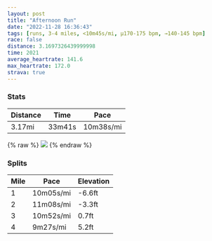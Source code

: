 ```yaml
---
layout: post
title: "Afternoon Run"
date: "2022-11-28 16:36:43"
tags: [runs, 3-4 miles, <10m45s/mi, μ170-175 bpm, →140-145 bpm]
race: false
distance: 3.1697326439999998
time: 2021
average_heartrate: 141.6
max_heartrate: 172.0
strava: true
---
```


### Stats

| Distance | Time | Pace |
|----------|------|------|
|3.17mi|33m41s|10m38s/mi|

{% raw %}
<img src='https://maps.googleapis.com/maps/api/staticmap?maptype=roadmap&path=enc:{cwwFjwsbMj@\BFRFHNVDDHJHL@LF?BXTNBTNBAL?f@r@rAhAd@p@`@`@RLX@DHt@l@R\DAPLHXNTj@L\XD??FIOABCAIDKU@Hz@vAZ`@VIP@f@ZFJ\Zz@\xALv@Vv@`@DALIBULQd@y@Ny@VwA?KEHQHWG[[C@Wh@]|@MZSbAr@XVNVmAZg@FADGBKO[SSO[I?EV]dAQTYt@r@f@LAJg@^_AHa@NS?Eg@u@I@ERg@r@Up@Ah@GNBDv@f@Vs@b@u@J_@DC@Sy@u@QKUx@Ul@Mz@MTBDt@h@PCJo@Na@?GL]?EHSHKJCu@m@SKIZS^OLQZOh@BPFF^RXRBHD??SFc@Va@^{@@GCEw@q@EAA@KZY`@Oh@S\GV@FFFz@h@H?Xk@PURk@Fe@EQOUYSQSCA_@v@Kb@_@~@ARTPb@TJJFAFIN]P{@JWFKDUCKo@s@OMmAbDDPDD^VZ\FEZ}APc@BQLUAIMUWWYOCFSz@KPQzAOR?Bt@h@HBBA@CF{@d@aA@MPWKWq@m@IAGF]~@Oj@U^?V~@p@PHDCLm@T_BLU@U_@WGOQK_@bAI`@CBWv@IHNRn@^FFLDPeABKXg@Fg@CYk@q@KCGFYnAOXKl@KVBJp@j@NFD??QRgAXmALO@GIQMO]WGDMVQlAM\Q`Ar@h@PB?SFQJ}@^_BCOQS[k@EBa@x@Qj@]~@ObAGAW[I?]QGMGCGM]S?IEC[E[O?WCIMCSMe@Hm@Fo@Ae@Ic@e@WAKG[Wu@u@ICGEcANSAGCMU[Q]KUAA@GCm@g@_@KiAH]?OEMOgAq@OGWI&key=AIzaSyC1MId7bFpkLXNAaYhBSTb8jLyiSqzbDtM&size=800x800&markers=color:yellow|label:S|40.75598,-73.99814&markers=color:green|label:F|40.756189999999975,-73.99939999999982'>
{% endraw %}

### Splits

| Mile | Pace | Elevation |
|------|------|-----------|
|1|10m05s/mi|-6.6ft|
|2|11m08s/mi|-3.3ft|
|3|10m52s/mi|0.7ft|
|4|9m27s/mi|5.2ft|
